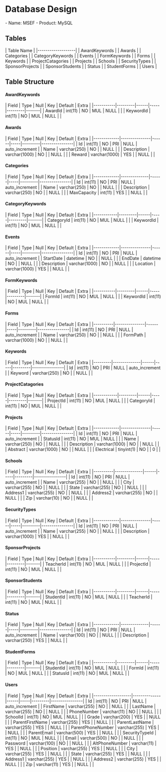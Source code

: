<h1>Database Design</h1>
- Name: MSEF
- Product: MySQL

<h2>Tables</h2>
| Table Name        |
|-------------------|
| AwardKeywords     |
| Awards            |
| Categories        |
| CategoryKeywords  |
| Events            |
| FormKeywords      |
| Forms             |
| Keywords          |
| ProjectCatagories |
| Projects          |
| Schools           |
| SecurityTypes     |
| SponsorProjects   |
| SponsorStudents   |
| Status            |
| StudentForms      |
| Users             |

<h2>Table Structure</h2>
<h4>AwardKeywords</h4>
| Field     | Type    | Null | Key | Default | Extra |
|-----------|---------|------|-----|---------|-------|
| AwardId   | int(11) | NO   | MUL | NULL    |       |
| KeywordId | int(11) | NO   | MUL | NULL    |       |

<h4>Awards</h4>
| Field       | Type          | Null | Key | Default | Extra          |
|-------------|---------------|------|-----|---------|----------------|
| Id          | int(11)       | NO   | PRI | NULL    | auto_increment |
| Name        | varchar(250)  | NO   |     | NULL    |                |
| Description | varchar(1000) | NO   |     | NULL    |                |
| Reward      | varchar(1000) | YES  |     | NULL    |                |

<h4>Categories</h4>
| Field       | Type         | Null | Key | Default | Extra          |
|-------------|--------------|------|-----|---------|----------------|
| Id          | int(11)      | NO   | PRI | NULL    | auto_increment |
| Name        | varchar(250) | NO   |     | NULL    |                |
| Description | varchar(250) | NO   |     | NULL    |                |
| MaxCapacity | int(11)      | YES  |     | NULL    |                |

<h4>CategoryKeywords</h4>
| Field      | Type    | Null | Key | Default | Extra |
|------------|---------|------|-----|---------|-------|
| CategoryId | int(11) | NO   | MUL | NULL    |       |
| KeywordId  | int(11) | NO   | MUL | NULL    |       |

<h4>Events</h4>
| Field       | Type          | Null | Key | Default | Extra          |
|-------------|---------------|------|-----|---------|----------------|
| Id          | int(11)       | NO   | PRI | NULL    | auto_increment |
| StartDate   | datetime      | NO   |     | NULL    |                |
| EndDate     | datetime      | NO   |     | NULL    |                |
| Description | varchar(1000) | NO   |     | NULL    |                |
| Location    | varchar(1000) | YES  |     | NULL    |                |

<h4>FormKeywords</h4>
| Field     | Type    | Null | Key | Default | Extra |
|-----------|---------|------|-----|---------|-------|
| FormId    | int(11) | NO   | MUL | NULL    |       |
| KeywordId | int(11) | NO   | MUL | NULL    |       |

<h4>Forms</h4>
| Field    | Type          | Null | Key | Default | Extra          |
|----------|---------------|------|-----|---------|----------------|
| Id       | int(11)       | NO   | PRI | NULL    | auto_increment |
| Name     | varchar(250)  | NO   |     | NULL    |                |
| FormPath | varchar(1000) | NO   |     | NULL    |                |

<h4>Keywords</h4>
| Field   | Type         | Null | Key | Default | Extra          |
|---------|--------------|------|-----|---------|----------------|
| Id      | int(11)      | NO   | PRI | NULL    | auto_increment |
| Keyword | varchar(250) | NO   |     | NULL    |                |

<h4>ProjectCatagories</h4>
| Field      | Type    | Null | Key | Default | Extra |
|------------|---------|------|-----|---------|-------|
| ProjectId  | int(11) | NO   | MUL | NULL    |       |
| CategoryId | int(11) | NO   | MUL | NULL    |       |

<h4>Projects</h4>
| Field       | Type          | Null | Key | Default | Extra          |
|-------------|---------------|------|-----|---------|----------------|
| Id          | int(11)       | NO   | PRI | NULL    | auto_increment |
| StatusId    | int(11)       | NO   | MUL | NULL    |                |
| Name        | varchar(250)  | NO   |     | NULL    |                |
| Description | varchar(1000) | NO   |     | NULL    |                |
| Abstract    | varchar(1000) | NO   |     | NULL    |                |
| Electrical  | tinyint(1)    | NO   |     | 0       |                |

<h4>Schools</h4>
| Field    | Type         | Null | Key | Default | Extra          |
|----------|--------------|------|-----|---------|----------------|
| Id       | int(11)      | NO   | PRI | NULL    | auto_increment |
| Name     | varchar(255) | NO   |     | NULL    |                |
| City     | varchar(255) | NO   |     | NULL    |                |
| State    | varchar(255) | NO   |     | NULL    |                |
| Address1 | varchar(255) | NO   |     | NULL    |                |
| Address2 | varchar(255) | NO   |     | NULL    |                |
| Zip      | varchar(10)  | NO   |     | NULL    |                |

<h4>SecurityTypes</h4>
| Field       | Type          | Null | Key | Default | Extra          |
|-------------|---------------|------|-----|---------|----------------|
| Id          | int(11)       | NO   | PRI | NULL    | auto_increment |
| Name        | varchar(255)  | NO   |     | NULL    |                |
| Description | varchar(1000) | YES  |     | NULL    |                |

<h4>SponsorProjects</h4>
| Field     | Type    | Null | Key | Default | Extra |
|-----------|---------|------|-----|---------|-------|
| TeacherId | int(11) | NO   | MUL | NULL    |       |
| ProjectId | int(11) | NO   | MUL | NULL    |       |

<h4>SponsorStudents</h4>
| Field     | Type    | Null | Key | Default | Extra |
|-----------|---------|------|-----|---------|-------|
| StudentId | int(11) | NO   | MUL | NULL    |       |
| TeacherId | int(11) | NO   | MUL | NULL    |       |

<h4>Status</h4>
| Field       | Type         | Null | Key | Default | Extra          |
|-------------|--------------|------|-----|---------|----------------|
| Id          | int(11)      | NO   | PRI | NULL    | auto_increment |
| Name        | varchar(100) | NO   |     | NULL    |                |
| Description | varchar(250) | YES  |     | NULL    |                |

<h4>StudentForms</h4>
| Field     | Type    | Null | Key | Default | Extra |
|-----------|---------|------|-----|---------|-------|
| StudentId | int(11) | NO   | MUL | NULL    |       |
| FormId    | int(11) | NO   | MUL | NULL    |       |
| StatusId  | int(11) | NO   | MUL | NULL    |       |

<h4>Users</h4>
| Field             | Type         | Null | Key | Default | Extra          |
|-------------------|--------------|------|-----|---------|----------------|
| Id                | int(11)      | NO   | PRI | NULL    | auto_increment |
| FirstName         | varchar(255) | NO   |     | NULL    |                |
| LastName          | varchar(255) | NO   |     | NULL    |                |
| PhoneNumber       | varchar(11)  | NO   |     | NULL    |                |
| SchoolId          | int(11)      | NO   | MUL | NULL    |                |
| Grade             | varchar(200) | YES  |     | NULL    |                |
| ParentFirstName   | varchar(255) | YES  |     | NULL    |                |
| ParentLastName    | varchar(255) | YES  |     | NULL    |                |
| ParentPhoneNumber | varchar(255) | YES  |     | NULL    |                |
| ParentEmail       | varchar(500) | YES  |     | NULL    |                |
| SecurityTypeId    | int(11)      | NO   | MUL | NULL    |                |
| Email             | varchar(500) | NO   |     | NULL    |                |
| Password          | varchar(100) | NO   |     | NULL    |                |
| AltPhoneNumber    | varchar(11)  | YES  |     | NULL    |                |
| Position          | varchar(255) | YES  |     | NULL    |                |
| City              | varchar(255) | YES  |     | NULL    |                |
| State             | varchar(255) | YES  |     | NULL    |                |
| Address1          | varchar(255) | YES  |     | NULL    |                |
| Address2          | varchar(255) | YES  |     | NULL    |                |
| Zip               | varchar(11)  | YES  |     | NULL    |                |

